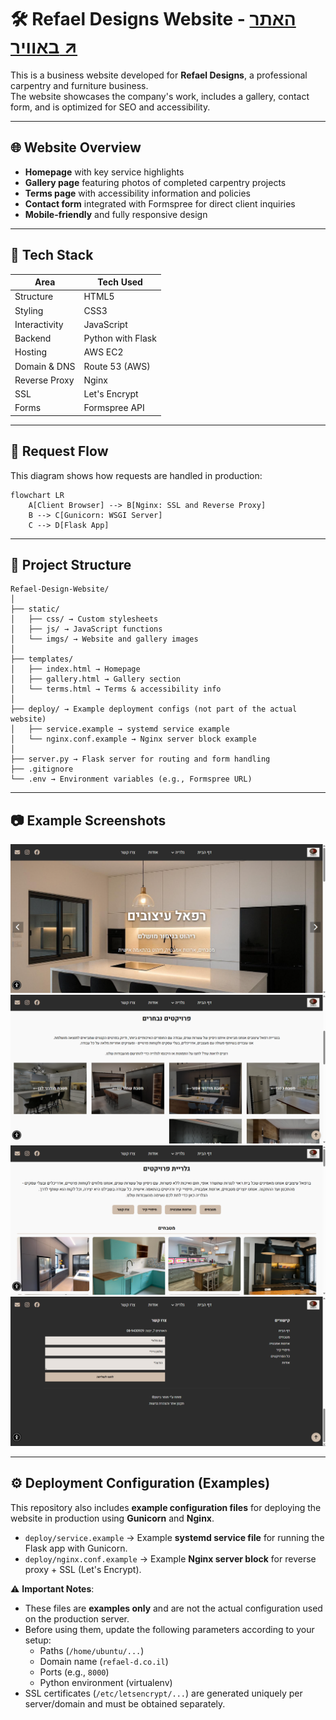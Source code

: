 # 🛠️ Refael Designs Website - [**האתר באוויר ↗**](https://refael-d.co.il)

This is a business website developed for **Refael Designs**, a professional carpentry and furniture business.  
The website showcases the company's work, includes a gallery, contact form, and is optimized for SEO and accessibility.

---

## 🌐 Website Overview

- **Homepage** with key service highlights
- **Gallery page** featuring photos of completed carpentry projects
- **Terms page** with accessibility information and policies
- **Contact form** integrated with Formspree for direct client inquiries
- **Mobile-friendly** and fully responsive design

---

## 🧱 Tech Stack

| Area            | Tech Used                               |
|-----------------|-----------------------------------------|
| Structure       | HTML5                                   |
| Styling         | CSS3    |
| Interactivity   | JavaScript                              |
| Backend         | Python with Flask                       |
| Hosting         | AWS EC2                                 |
| Domain & DNS    | Route 53 (AWS)                          |
| Reverse Proxy   | Nginx                                   |
| SSL             | Let's Encrypt                           |
| Forms           | Formspree API                           |

---

## 🔄 Request Flow

This diagram shows how requests are handled in production:

```mermaid
flowchart LR
    A[Client Browser] --> B[Nginx: SSL and Reverse Proxy]
    B --> C[Gunicorn: WSGI Server]
    C --> D[Flask App]
```

---

## 📂 Project Structure
```
Refael-Design-Website/
│
├── static/
│   ├── css/ → Custom stylesheets
│   ├── js/ → JavaScript functions
│   └── imgs/ → Website and gallery images
│
├── templates/
│   ├── index.html → Homepage
│   ├── gallery.html → Gallery section
│   └── terms.html → Terms & accessibility info
│
├── deploy/ → Example deployment configs (not part of the actual website)
│   ├── service.example → systemd service example
│   └── nginx.conf.example → Nginx server block example
│
├── server.py → Flask server for routing and form handling
├── .gitignore
└── .env → Environment variables (e.g., Formspree URL)
```
---

## 📷 Example Screenshots
![Home-Page Screenshot](static/imgs/website-v2%20screenshots/homepage.png)
![Home-Page Gallery Screenshot](static/imgs/website-v2%20screenshots/home-gallery.png)
![Gallery-Page Screenshot](static/imgs/website-v2%20screenshots/gallery.png)
![Contact-Form Screenshot](static/imgs/website-v2%20screenshots/contact.png)

---

## ⚙️ Deployment Configuration (Examples)

This repository also includes **example configuration files** for deploying the website in production using **Gunicorn** and **Nginx**.

- `deploy/service.example` → Example **systemd service file** for running the Flask app with Gunicorn.  
- `deploy/nginx.conf.example` → Example **Nginx server block** for reverse proxy + SSL (Let's Encrypt).  

⚠️ **Important Notes**:  
- These files are **examples only** and are not the actual configuration used on the production server.  
- Before using them, update the following parameters according to your setup:  
  - Paths (`/home/ubuntu/...`)  
  - Domain name (`refael-d.co.il`)  
  - Ports (e.g., `8000`)  
  - Python environment (virtualenv)  
- SSL certificates (`/etc/letsencrypt/...`) are generated uniquely per server/domain and must be obtained separately.
